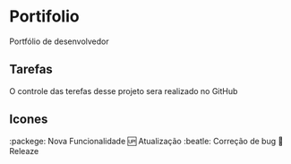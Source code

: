 # Portifolio
Portfólio de desenvolvedor

## Tarefas

O controle das terefas desse projeto sera realizado no GitHub

## Icones

:packege: Nova Funcionalidade
:up: Atualização
:beatle: Correção de bug
:checkered_flag: Releaze
